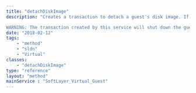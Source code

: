 ```yaml
---
title: "detachDiskImage"
description: "Creates a transaction to detach a guest's disk image. If the disk image is already detached it will be ignored. 

WARNING: The transaction created by this service will shut down the guest while the disk image is attached. The guest will be turned back on once this process is complete. "
date: "2018-02-12"
tags:
    - "method"
    - "sldn"
    - "Virtual"
classes:
    - "detachDiskImage"
type: "reference"
layout: "method"
mainService : "SoftLayer_Virtual_Guest"
---
```

